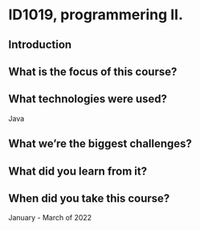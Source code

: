 #  ID1019, programmering II.
## Introduction


## What is the focus of this course?

## What technologies were used?
Java

## What we’re the biggest challenges?


## What did you learn from it?


## When did you take this course?
January - March of 2022
